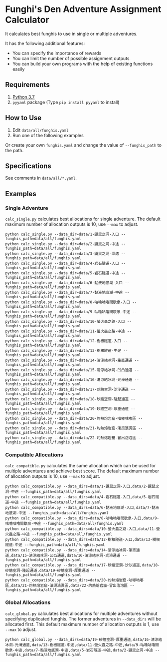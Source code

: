 # Funghi's Den Adventure Assignment Calculator

It calculates best funghis to use in single or multiple adventures.

It has the following additional features:

* You can specify the importance of rewards
* You can limit the number of possible assignment outputs
* You can build your own programs with the help of existing functions easily

## Requirements

1. [Python 3.7](https://www.anaconda.com/download/)
2. `pyyaml` package (Type `pip install pyyaml` to install)

## How to Use

1. Edit `data/all/funghis.yaml`
2. Run one of the following examples

Or create your own `funghis.yaml` and change the value of `--funghis_path` to the path.

## Specifications

See comments in `data/all/*.yaml`.

## Examples

### Single Adventure

`calc_single.py` calculates best allocations for single adventure. The default maximum number of allocation outputs is 10, use `--max` to adjust.

```shell
python calc_single.py --data_dir=data/1-鼴鼠之洞-入口 --funghis_path=data/all/funghis.yaml
python calc_single.py --data_dir=data/2-鼴鼠之洞-中途 --funghis_path=data/all/funghis.yaml
python calc_single.py --data_dir=data/3-鼴鼠之洞-深處 --funghis_path=data/all/funghis.yaml
python calc_single.py --data_dir=data/4-岩石隧道-入口 --funghis_path=data/all/funghis.yaml
python calc_single.py --data_dir=data/5-岩石隧道-中途 --funghis_path=data/all/funghis.yaml
python calc_single.py --data_dir=data/6-黏液地底湖-入口 --funghis_path=data/all/funghis.yaml
python calc_single.py --data_dir=data/7-黏液地底湖-中途 --funghis_path=data/all/funghis.yaml
python calc_single.py --data_dir=data/8-咕嚕咕嚕間歇泉-入口 --funghis_path=data/all/funghis.yaml
python calc_single.py --data_dir=data/9-咕嚕咕嚕間歇泉-中途 --funghis_path=data/all/funghis.yaml
python calc_single.py --data_dir=data/10-螢火蟲之路-入口 --funghis_path=data/all/funghis.yaml
python calc_single.py --data_dir=data/11-螢火蟲之路-中途 --funghis_path=data/all/funghis.yaml
python calc_single.py --data_dir=data/12-樹根隧道-入口 --funghis_path=data/all/funghis.yaml
python calc_single.py --data_dir=data/13-樹根隧道-中途 --funghis_path=data/all/funghis.yaml
python calc_single.py --data_dir=data/14-清涼結冰洞-筆直通道 --funghis_path=data/all/funghis.yaml
python calc_single.py --data_dir=data/15-清涼結冰洞-凹凸通道 --funghis_path=data/all/funghis.yaml
python calc_single.py --data_dir=data/16-清涼結冰洞-光滑通道 --funghis_path=data/all/funghis.yaml
python calc_single.py --data_dir=data/17-砂牆空洞-沙沙通道 --funghis_path=data/all/funghis.yaml
python calc_single.py --data_dir=data/18-砂牆空洞-隆起通道 --funghis_path=data/all/funghis.yaml
python calc_single.py --data_dir=data/19-砂牆空洞-厚重通道 --funghis_path=data/all/funghis.yaml
python calc_single.py --data_dir=data/20-灼熱熔岩窟-咕嘟咕嘟區 --funghis_path=data/all/funghis.yaml
python calc_single.py --data_dir=data/21-灼熱熔岩窟-滾燙滾燙區 --funghis_path=data/all/funghis.yaml
python calc_single.py --data_dir=data/22-灼熱熔岩窟-冒出泡泡區 --funghis_path=data/all/funghis.yaml
```

### Compatible Allocations

`calc_compatible.py` calculates the same allocation which can be used for multiple adventures and achieve best score. The default maximum number of allocation outputs is 10, use `--max` to adjust.

```shell
python calc_compatible.py --data_dirs=data/1-鼴鼠之洞-入口,data/2-鼴鼠之洞-中途 --funghis_path=data/all/funghis.yaml
python calc_compatible.py --data_dirs=data/4-岩石隧道-入口,data/5-岩石隧道-中途 --funghis_path=data/all/funghis.yaml
python calc_compatible.py --data_dirs=data/6-黏液地底湖-入口,data/7-黏液地底湖-中途 --funghis_path=data/all/funghis.yaml
python calc_compatible.py --data_dirs=data/8-咕嚕咕嚕間歇泉-入口,data/9-咕嚕咕嚕間歇泉-中途 --funghis_path=data/all/funghis.yaml
python calc_compatible.py --data_dirs=data/10-螢火蟲之路-入口,data/11-螢火蟲之路-中途 --funghis_path=data/all/funghis.yaml
python calc_compatible.py --data_dirs=data/12-樹根隧道-入口,data/13-樹根隧道-中途 --funghis_path=data/all/funghis.yaml
python calc_compatible.py --data_dirs=data/14-清涼結冰洞-筆直通道,data/15-清涼結冰洞-凹凸通道,data/16-清涼結冰洞-光滑通道 --funghis_path=data/all/funghis.yaml
python calc_compatible.py --data_dirs=data/17-砂牆空洞-沙沙通道,data/18-砂牆空洞-隆起通道,data/19-砂牆空洞-厚重通道 --funghis_path=data/all/funghis.yaml
python calc_compatible.py --data_dirs=data/20-灼熱熔岩窟-咕嘟咕嘟區,data/21-灼熱熔岩窟-滾燙滾燙區,data/22-灼熱熔岩窟-冒出泡泡區 --funghis_path=data/all/funghis.yaml
```

### Global Allocations

`calc_global.py` calculates best allocations for multiple adventures without specifying duplicated funghis. The former adventures in `--data_dirs` will be allocated first. This default maximum number of allocation outputs is 1, use `--max` to adjust.

```shell
python calc_global.py --data_dirs=data/19-砂牆空洞-厚重通道,data/16-清涼結冰洞-光滑通道,data/13-樹根隧道-中途,data/11-螢火蟲之路-中途,data/9-咕嚕咕嚕間歇泉-中途,data/7-黏液地底湖-中途,data/5-岩石隧道-中途,data/2-鼴鼠之洞-中途 --funghis_path=data/all/funghis.yaml
```
